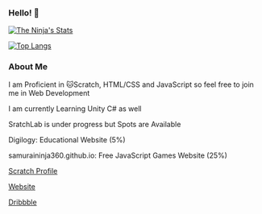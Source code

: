 ### Hello! 👋

[![The Ninja's Stats](https://github-readme-stats.vercel.app/api?username=samuraininja360&theme=dark&show_icons=true&icon_color=0068ff&bg_color=000000&text_color=cccccc&title_color=0068ff)](https://github.com/anuraghazra/github-readme-stats)

[![Top Langs](https://github-readme-stats.vercel.app/api/top-langs/?username=samuraininja360&title_color=0068ff&bg_color=000000&text_color=ffffff&layout=compact)](https://github.com/anuraghazra/github-readme-stats)

### About Me

I am Proficient in 🐱Scratch, HTML/CSS and JavaScript so feel free to join me in Web Development

I am currently Learning Unity C# as well

SratchLab is under progress but Spots are Available 

Digilogy: Educational Website (5%)

samuraininja360.github.io: Free JavaScript Games Website (25%)

[Scratch Profile](https://scratch.mit.edu/users/samuraininja360)

[Website](https://thebugsquash.wixsite.com/samuraininja)

[Dribbble](https://dribbble.com/Ninja360)
<!--
**samuraininja360/samuraininja360** is a ✨ _special_ ✨ repository because its `README.md` (this file) appears on your GitHub profile.

Here are some ideas to get you started:

- 🔭 I’m currently working on ...
- 🌱 I’m currently learning ...
- 👯 I’m looking to collaborate on ...
- 🤔 I’m looking for help with ...
- 💬 Ask me about ...
- 📫 How to reach me: ...
- 😄 Pronouns: ...
- ⚡ Fun fact: ...
-->
